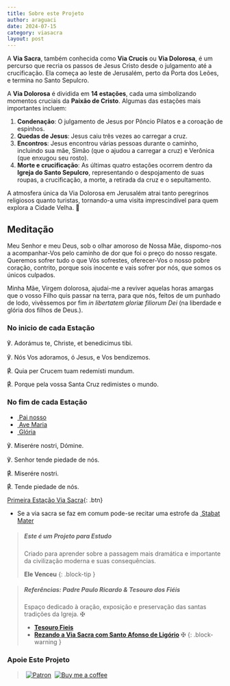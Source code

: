 ```yaml
---
title: Sobre este Projeto
author: araguaci
date: 2024-07-15
category: viasacra
layout: post
---
```


A **Via Sacra**, também conhecida como **Via Crucis** ou **Via Dolorosa**, é um percurso que recria os passos de Jesus Cristo desde o julgamento até a crucificação. Ela começa ao leste de Jerusalém, perto da Porta dos Leões, e termina no Santo Sepulcro.

A **Via Dolorosa** é dividida em **14 estações**, cada uma simbolizando momentos cruciais da **Paixão de Cristo**. Algumas das estações mais importantes incluem:

1. **Condenação**: O julgamento de Jesus por Pôncio Pilatos e a coroação de espinhos.
2. **Quedas de Jesus**: Jesus caiu três vezes ao carregar a cruz.
3. **Encontros**: Jesus encontrou várias pessoas durante o caminho, incluindo sua mãe, Simão (que o ajudou a carregar a cruz) e Verônica (que enxugou seu rosto).
4. **Morte e crucificação**: As últimas quatro estações ocorrem dentro da **Igreja do Santo Sepulcro**, representando o despojamento de suas roupas, a crucificação, a morte, a retirada da cruz e o sepultamento.

A atmosfera única da Via Dolorosa em Jerusalém atrai tanto peregrinos religiosos quanto turistas, tornando-a uma visita imprescindível para quem explora a Cidade Velha. 🙏


## Meditação

Meu Senhor e meu Deus, sob o olhar amoroso de Nossa Mãe, dispomo-nos a acompanhar-Vos pelo caminho de dor que foi o preço do nosso resgate. Queremos sofrer tudo o que Vós sofrestes, oferecer-Vos o nosso pobre coração, contrito, porque sois inocente e vais sofrer por nós, que somos os únicos culpados.

Minha Mãe, Virgem dolorosa, ajudai-me a reviver aquelas horas amargas que o vosso Filho quis passar na terra, para que nós, feitos de um punhado de lodo, vivêssemos por fim <em>in libertatem gloriæ filiorum Dei</em> (na liberdade e glória dos filhos de Deus.).

### No inicio de cada Estação

<div class="side-by-side not-content">
<p>
<span class="text-green-500">℣.</span> Adorámus te, Christe, et benedicimus tibi.
</p>
<p>
<span class="text-green-500">℣.</span> Nós Vos adoramos, ó Jesus, e Vos bendizemos.
</p>
<p>
<span class="text-red-500">℟. </span>Quia per Crucem tuam redemísti mundum.
</p>
<p>
<span class="text-red-500">℟. </span>Porque pela vossa Santa Cruz redimistes o mundo.
</p>
</div>

### No fim de cada Estação

<aside>
  <ul>
    <li><a href="https://viacrucis.vercel.app/pages/oracoes/#pai-nosso">&nbsp;Pai nosso</a></li>
    <li><a href="https://viacrucis.vercel.app/pages/oracoes/#ave-maria">&nbsp;Ave Maria</a></li>
    <li><a href="https://viacrucis.vercel.app/pages/oracoes/#gl%C3%B3ria">&nbsp;Glória</a></li>
  </ul>  
</aside>

<div class="side-by-side not-content">

<p>
<span class="text-green-500">℣.</span> Miserére nostri, Dómine.
</p>
<p>
<span class="text-green-500">℣.</span> Senhor tende piedade de nós.
</p>
<p>
<span class="text-red-500">℟. </span>Miserére nostri.
</p>
<p>
<span class="text-red-500">℟. </span>Tende piedade de nós.
</p>
</div>

[Primeira Estação Via Sacra](https://viacrucis.vercel.app/viasacra/0033-04-03-01a-estacao.html){: .btn}

<aside>
  <ul>
    <li>Se a via sacra se faz em comum pode-se recitar uma estrofe da <a href="https://tesourofieis.com/missal/santos/09-15/#sequ%C3%AAncia">&nbsp;Stabat Mater</a></li> 
  </ul>
</aside>

> ##### Este é um Projeto para Estudo
> 
> Criado para aprender sobre a passagem mais dramática e importante da civilização moderna e suas consequências.
>
> **Ele Venceu**
{: .block-tip }


> ##### Referências: Padre Paulo Ricardo & Tesouro dos Fiéis
> 
> Espaço dedicado à oração, exposição e preservação das santas tradições da Igreja.
> ✠
>  - **[Tesouro Fieis](https://tesourofieis.com/devocionario/viasacra/)**
>  - **[Rezando a Via Sacra com Santo Afonso de Ligório](https://padrepauloricardo.org/blog/rezando-a-via-sacra-com-santo-afonso-de-ligorio#:~:text=A%20Via%20Sacra%20%C3%A9%20uma%20das,at%C3%A9%20o%20Calv%C3%A1rio%2C%20onde%20foi%20crucificado.&text=A%20Via%20Sacra%20%C3%A9,Calv%C3%A1rio%2C%20onde%20foi%20crucificado.&text=Sacra%20%C3%A9%20uma%20das,at%C3%A9%20o%20Calv%C3%A1rio%2C%20onde/)**
> ✠
{: .block-warning }


### Apoie Este Projeto

> &nbsp;[![Patron](https://badgen.net/badge/icon/patreon?icon=patreon&color=orange)](https://patreon.com/artesdosul) 
> &nbsp;[![Buy me a coffee](https://badgen.net/badge/icon/buymeacoffee?icon=buymeacoffee&color=yellow)](https://buymeacoffee.com/araguaci)  

